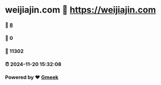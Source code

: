 # weijiajin.com :link: https://weijiajin.com 
### :page_facing_up: [8](https://weijiajin.com/tag.html) 
### :speech_balloon: 0 
### :hibiscus: 11302 
### :alarm_clock: 2024-11-20 15:32:08 
### Powered by :heart: [Gmeek](https://github.com/Meekdai/Gmeek)
